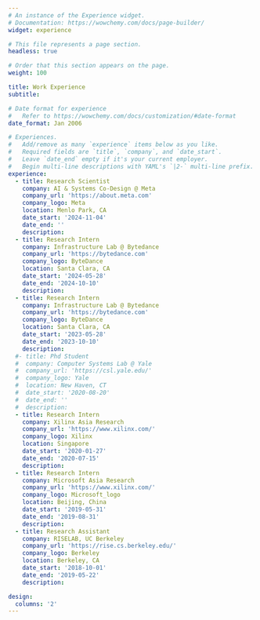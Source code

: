 ```yaml
---
# An instance of the Experience widget.
# Documentation: https://wowchemy.com/docs/page-builder/
widget: experience

# This file represents a page section.
headless: true

# Order that this section appears on the page.
weight: 100

title: Work Experience
subtitle:

# Date format for experience
#   Refer to https://wowchemy.com/docs/customization/#date-format
date_format: Jan 2006

# Experiences.
#   Add/remove as many `experience` items below as you like.
#   Required fields are `title`, `company`, and `date_start`.
#   Leave `date_end` empty if it's your current employer.
#   Begin multi-line descriptions with YAML's `|2-` multi-line prefix.
experience:
  - title: Research Scientist
    company: AI & Systems Co-Design @ Meta
    company_url: 'https://about.meta.com'
    company_logo: Meta
    location: Menlo Park, CA
    date_start: '2024-11-04'
    date_end: ''
    description: 
  - title: Research Intern
    company: Infrastructure Lab @ Bytedance
    company_url: 'https://bytedance.com'
    company_logo: ByteDance
    location: Santa Clara, CA
    date_start: '2024-05-28'
    date_end: '2024-10-10'
    description: 
  - title: Research Intern
    company: Infrastructure Lab @ Bytedance
    company_url: 'https://bytedance.com'
    company_logo: ByteDance
    location: Santa Clara, CA
    date_start: '2023-05-28'
    date_end: '2023-10-10'
    description: 
  #- title: Phd Student
  #  company: Computer Systems Lab @ Yale
  #  company_url: 'https://csl.yale.edu/'
  #  company_logo: Yale
  #  location: New Haven, CT
  #  date_start: '2020-08-20'
  #  date_end: ''
  #  description: 
  - title: Research Intern
    company: Xilinx Asia Research
    company_url: 'https://www.xilinx.com/'
    company_logo: Xilinx
    location: Singapore
    date_start: '2020-01-27'
    date_end: '2020-07-15'
    description: 
  - title: Research Intern
    company: Microsoft Asia Research
    company_url: 'https://www.xilinx.com/'
    company_logo: Microsoft_logo
    location: Beijing, China
    date_start: '2019-05-31'
    date_end: '2019-08-31'
    description: 
  - title: Research Assistant
    company: RISELAB, UC Berkeley
    company_url: 'https://rise.cs.berkeley.edu/'
    company_logo: Berkeley
    location: Berkeley, CA
    date_start: '2018-10-01'
    date_end: '2019-05-22'
    description: 

design:
  columns: '2'
---
```


